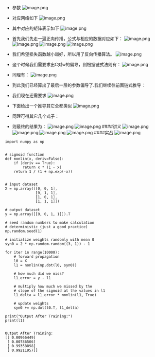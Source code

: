 - 参数
![image.png](https://upload-images.jianshu.io/upload_images/6634703-ab177f3286591575.png?imageMogr2/auto-orient/strip%7CimageView2/2/w/1240)
- 对应网络如下
![image.png](https://upload-images.jianshu.io/upload_images/6634703-eeff9f78e7601f04.png?imageMogr2/auto-orient/strip%7CimageView2/2/w/1240)
- 其中对应的矩阵表示如下
![image.png](https://upload-images.jianshu.io/upload_images/6634703-cb3d6a329342b0aa.png?imageMogr2/auto-orient/strip%7CimageView2/2/w/1240)
- 首先我们先走一遍正向传播，公式与相应的数据对应如下：
![image.png](https://upload-images.jianshu.io/upload_images/6634703-283a8ee98eb8b5fb.png?imageMogr2/auto-orient/strip%7CimageView2/2/w/1240)
![image.png](https://upload-images.jianshu.io/upload_images/6634703-915da08604c20d70.png?imageMogr2/auto-orient/strip%7CimageView2/2/w/1240)
![image.png](https://upload-images.jianshu.io/upload_images/6634703-1b1531f6017ef30c.png?imageMogr2/auto-orient/strip%7CimageView2/2/w/1240)
![image.png](https://upload-images.jianshu.io/upload_images/6634703-195f9c97364edbcd.png?imageMogr2/auto-orient/strip%7CimageView2/2/w/1240)
- 我们希望损失函数越小越好，所以用了反向传播算法。
![image.png](https://upload-images.jianshu.io/upload_images/6634703-12ae98399701a1d2.png?imageMogr2/auto-orient/strip%7CimageView2/2/w/1240)
- 这个时候我们需要求出C对w的偏导，则根据链式法则有：
![image.png](https://upload-images.jianshu.io/upload_images/6634703-c4abfb4e82b2332b.png?imageMogr2/auto-orient/strip%7CimageView2/2/w/1240)
- 同理有：
![image.png](https://upload-images.jianshu.io/upload_images/6634703-0326f730bdbc6fdb.png?imageMogr2/auto-orient/strip%7CimageView2/2/w/1240)

- 到此我们已经算出了最后一层的参数偏导了.我们继续往前面链式推导：
- 我们现在还需要求
![image.png](https://upload-images.jianshu.io/upload_images/6634703-3eb516befaebef1f.png?imageMogr2/auto-orient/strip%7CimageView2/2/w/1240)
- 下面给出一个推导其它全都类似
![image.png](https://upload-images.jianshu.io/upload_images/6634703-572d29819098b434.png?imageMogr2/auto-orient/strip%7CimageView2/2/w/1240)
- 同理可得其它几个式子：
- 则最终的结果为：
![image.png](https://upload-images.jianshu.io/upload_images/6634703-d9b881d066d8ad95.png?imageMogr2/auto-orient/strip%7CimageView2/2/w/1240)
![image.png](https://upload-images.jianshu.io/upload_images/6634703-125053ee93da365b.png?imageMogr2/auto-orient/strip%7CimageView2/2/w/1240)
####讲义
![image.png](https://upload-images.jianshu.io/upload_images/6634703-2c4a6d1319819924.png?imageMogr2/auto-orient/strip%7CimageView2/2/w/1240)
![image.png](https://upload-images.jianshu.io/upload_images/6634703-dd64e795d46e8a5c.png?imageMogr2/auto-orient/strip%7CimageView2/2/w/1240)
![image.png](https://upload-images.jianshu.io/upload_images/6634703-e0cd58118336cea8.png?imageMogr2/auto-orient/strip%7CimageView2/2/w/1240)
![image.png](https://upload-images.jianshu.io/upload_images/6634703-65886310a74ec71e.png?imageMogr2/auto-orient/strip%7CimageView2/2/w/1240)
####实战
![image.png](https://upload-images.jianshu.io/upload_images/6634703-5a5abbbe500eef3a.png?imageMogr2/auto-orient/strip%7CimageView2/2/w/1240)
```
import numpy as np


# sigmoid function
def nonlin(x, deriv=False):
    if (deriv == True):
        return x * (1 - x)
    return 1 / (1 + np.exp(-x))


# input dataset
X = np.array([[0, 0, 1],
              [0, 1, 1],
              [1, 0, 1],
              [1, 1, 1]])

# output dataset
y = np.array([[0, 0, 1, 1]]).T

# seed random numbers to make calculation
# deterministic (just a good practice)
np.random.seed(1)

# initialize weights randomly with mean 0
syn0 = 2 * np.random.random((3, 1)) - 1

for iter in range(10000):
    # forward propagation
    l0 = X
    l1 = nonlin(np.dot(l0, syn0))

    # how much did we miss?
    l1_error = y - l1

    # multiply how much we missed by the
    # slope of the sigmoid at the values in l1
    l1_delta = l1_error * nonlin(l1, True)

    # update weights
    syn0 += np.dot(l0.T, l1_delta)

print("Output After Training:")
print(l1)


Output After Training:
[[ 0.00966449]
 [ 0.00786506]
 [ 0.99358898]
 [ 0.99211957]]
```
